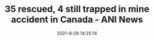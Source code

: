 ---
"title": "35 rescued, 4 still trapped in mine accident in Canada - ANI News"
"date": "2021-9-29 14:25:14"
"feed_name": "GOOGLENEWSMINING"
"feed_website": "https://news.google.com/search?q=mining%2Bincident&hl=en-US&gl=US&ceid=US:en"
"feed_rss": "https://news.google.com/rss/search?q=mining%2Bincident&hl=en-US&gl=US&ceid=US:en"
"link": "https://www.aninews.in/news/world/others/35-rescued-4-still-trapped-in-mine-accident-in-canada20210929194622/"
"source": "{'href': 'https://www.aninews.in', 'title': 'ANI News'}"
"file": "_posts/2021-1-1-fbf7e9d315d9adafe02f75d3bc86e9c461a3fec8.md"
"accident": "1"
"drilling": "0"
"dead": "0"
"injured": "35"
"arrested": "0"
"where": "mining site"
"causes": "fall"
"place": "Canada"
---